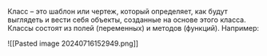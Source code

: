 Класс – это шаблон или чертеж, который определяет, как будут выглядеть и вести себя объекты, созданные на основе этого класса. Классы состоят из полей (переменных) и методов (функций). Например:

![[Pasted image 20240716152949.png]]
